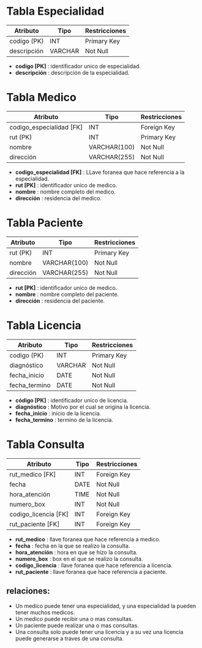 # Tabla Especialidad
| Atributo        | Tipo     | Restricciones          |
|-----------------|----------|------------------------|
| codigo (PK)     | INT      | Primary Key            |
| descripción     | VARCHAR  | Not Null               |    

- **codigo [PK]** : identificador unico de especialidad.
- **descripción** : descripción de la especialidad.

# Tabla Medico
| Atributo                   | Tipo          | Restricciones    |
|----------------------------|---------------|------------------|
| codigo_especialidad [FK]   | INT           | Foreign Key      |
| rut (PK)                   | INT           | Primary Key      |
| nombre                     | VARCHAR(100)  | Not Null         |       
| dirección                  | VARCHAR(255)  | Not Null         |

- **codigo_especialidad [FK]** : LLave foranea que hace referencia a la especialidad.
- **rut [PK]** : identificador unico de medico.
- **nombre** : nombre completo del medico.
- **dirección** : residencia del medico.

# Tabla Paciente
| Atributo   | Tipo          | Restricciones          |
|------------|---------------|------------------------|
| rut (PK)   | INT           | Primary Key            |
| nombre     | VARCHAR(100)  | Not Null               |       
| dirección  | VARCHAR(255)  | Not Null               |   

- **rut [PK]** : identificador unico de medico.
- **nombre** : nombre completo del paciente.
- **dirección** : residencia del paciente.

# Tabla Licencia
| Atributo       | Tipo      | Restricciones          |
|----------------|-----------|------------------------|
| codigo (PK)    | INT       | Primary Key            |
| diagnóstico    | VARCHAR   | Not Null               |       
| fecha_inicio   | DATE      | Not Null               |
| fecha_termino  | DATE      | Not Null               |

- **código [PK]** : identificador unico de licencia.
- **diagnóstico** : Motivo por el cual se origina la licencia.
- **fecha_inicio** : inicio de la licencia.
- **fecha_termino** : termino de la licencia.

# Tabla Consulta
| Atributo              | Tipo   | Restricciones       |
|-----------------------|--------|---------------------|
| rut_medico [FK]       | INT    | Foreign Key         |
| fecha                 | DATE   | Not Null            |       
| hora_atención         | TIME   | Not Null            |
| numero_box            | INT    | Not Null            |
| codigo_licencia [FK]  | INT    | Foreign Key         |
| rut_paciente [FK]     | INT    | Foreign Key         |

- **rut_medico** : llave foranea que hace referencia a medico.
- **fecha** : fecha en la que se realizo la consulta.
- **hora_atención** : hora en que se hizo la consulta.
- **numero_box** : box en el que se realizo la consulta.
- **codigo_licencia** : llave foranea que hace referencia a licencia.
- **rut_paciente** : llave foranea que hace referencia a paciente.

relaciones:
-
- Un medico puede tener una especialidad, y una especialidad la pueden tener muchos medicos.
- Un medico puede recibir una o mas consultas.
- Un paciente puede realizar una o mas consultas.
- Una consulta solo puede tener una licencia y a su vez una licencia puede generarse a traves de una consulta.



